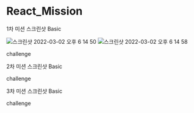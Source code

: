 # React_Mission

1차 미션 스크린샷
Basic

![스크린샷 2022-03-02 오후 6 14 50](https://user-images.githubusercontent.com/93499124/156331834-23a1fc31-8062-458f-a39d-bf25aa10b0bf.png)
![스크린샷 2022-03-02 오후 6 14 58](https://user-images.githubusercontent.com/93499124/156331845-0c3351cc-8b08-4633-92a8-e2fc09356e66.png)

challenge

2차 미션 스크린샷
Basic

challenge

3차 미션 스크린샷
Basic

challenge
